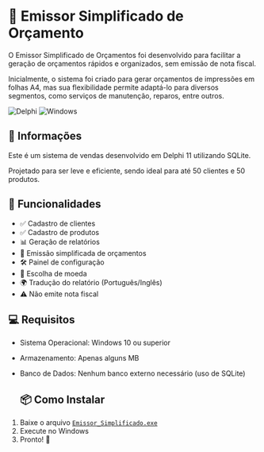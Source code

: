 # 🚀 Emissor Simplificado de Orçamento
O Emissor Simplificado de Orçamentos foi desenvolvido para facilitar a geração de orçamentos rápidos e organizados, sem emissão de nota fiscal.

Inicialmente, o sistema foi criado para gerar orçamentos de impressões em folhas A4, mas sua flexibilidade permite adaptá-lo para diversos segmentos, como serviços de manutenção, reparos, entre outros.

![Delphi](https://img.shields.io/badge/Feito%20com-Delphi-red?style=for-the-badge&logo=delphi)
![Windows](https://img.shields.io/badge/Compatível-Windows-blue?style=for-the-badge&logo=windows)

## 📝 Informações
Este é um sistema de vendas desenvolvido em Delphi 11 utilizando SQLite.

Projetado para ser leve e eficiente, sendo ideal para até 50 clientes e 50 produtos.

## 📌 Funcionalidades
- ✅ Cadastro de clientes
- ✅ Cadastro de produtos
- 📊 Geração de relatórios
- 📝 Emissão simplificada de orçamentos
- 🛠️ Painel de configuração
- 💱 Escolha de moeda
- 🌍 Tradução do relatório (Português/Inglês)
- ⚠️ Não emite nota fiscal

## 💻 Requisitos
- Sistema Operacional: Windows 10 ou superior
- Armazenamento: Apenas alguns MB
- Banco de Dados: Nenhum banco externo necessário (uso de SQLite)

  ## 📦 Como Instalar
1. Baixe o arquivo [`Emissor_Simplificado.exe`](https://github.com/claytonmi/Emissor_Simplificado/raw/main/Instalador/EmissorSimplificado.exe)
2. Execute no Windows
3. Pronto! 🚀

